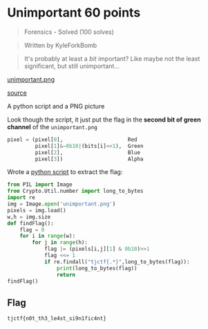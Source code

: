 # Unimportant 60 points
>Forensics - Solved (100 solves)

>Written by KyleForkBomb

>It's probably at least a *bit* important? Like maybe not the least significant, but still unimportant...

[unimportant.png](unimportant.png)

[source](encode.py)

A python script and a PNG picture

Look though the script, it just put the flag in the **second bit of green channel** of the `unimportant.png`

```py
pixel = (pixel[0],                     Red
         pixel[1]&~0b10|(bits[i]<<1),  Green
         pixel[2],                     Blue
         pixel[3])                     Alpha
```
Wrote a [python script](solve.py) to extract the flag:
```py
from PIL import Image
from Crypto.Util.number import long_to_bytes
import re
img = Image.open('unimportant.png')
pixels = img.load()
w,h = img.size
def findFlag():
	flag = 0
	for i in range(w):
		for j in range(h):
			flag |= (pixels[i,j][1] & 0b10)>>1
			flag <<= 1
			if re.findall("tjctf{.*}",long_to_bytes(flag)):
				print(long_to_bytes(flag))
				return
findFlag()
```
## Flag
```
tjctf{n0t_th3_le4st_si9n1fic4nt}
```